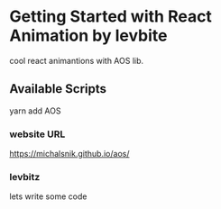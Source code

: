 # Getting Started with React Animation by levbite

cool react animantions with AOS lib.

## Available Scripts

yarn add AOS

### website URL

https://michalsnik.github.io/aos/

### levbitz

lets write some code
